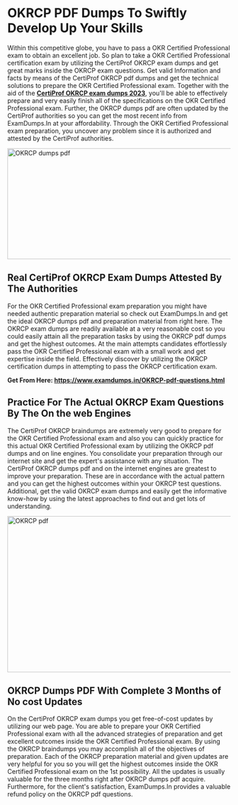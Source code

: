 <h1><strong>OKRCP PDF Dumps To Swiftly Develop Up Your Skills</strong></h1>
<p>Within this competitive globe, you have to pass a OKR Certified Professional exam to obtain an excellent job. So plan to take a OKR Certified Professional certification exam by utilizing the CertiProf OKRCP exam dumps and get great marks inside the OKRCP exam questions. Get valid Information and facts by means of the CertiProf OKRCP pdf dumps and get the technical solutions to prepare the OKR Certified Professional exam. Together with the aid of the <strong><a href="https://www.examdumps.in/OKRCP-pdf-questions.html">CertiProf OKRCP exam dumps 2023</a></strong>, you'll be able to effectively prepare and very easily finish all of the specifications on the OKR Certified Professional exam. Further, the OKRCP dumps pdf are often updated by the CertiProf authorities so you can get the most recent info from ExamDumps.In at your affordability. Through the OKR Certified Professional exam preparation, you uncover any problem since it is authorized and attested by the CertiProf authorities.</p>
<p><img src="https://i.ibb.co/zxJwW90/Copy-of-Online-Classes-Twitter-header-post-Made-with-Poster-My-Wall-1.png" alt="OKRCP dumps pdf" width="750" height="250" /></p>
<h2><strong>Real CertiProf OKRCP Exam Dumps Attested By The Authorities</strong></h2>
<p>For the OKR Certified Professional exam preparation you might have needed authentic preparation material so check out ExamDumps.In and get the ideal OKRCP dumps pdf and preparation material from right here. The OKRCP exam dumps are readily available at a very reasonable cost so you could easily attain all the preparation tasks by using the OKRCP pdf dumps and get the highest outcomes. At the main attempts candidates effortlessly pass the OKR Certified Professional exam with a small work and get expertise inside the field. Effectively discover by utilizing the OKRCP certification dumps in attempting to pass the OKRCP certification exam.</p>
<p><strong>Get From Here:&nbsp;<a href="https://www.examdumps.in/OKRCP-pdf-questions.html">https://www.examdumps.in/OKRCP-pdf-questions.html</a></strong></p>
<h2><strong>Practice For The Actual OKRCP Exam Questions By The On the web Engines</strong></h2>
<p>The CertiProf OKRCP braindumps are extremely very good to prepare for the OKR Certified Professional exam and also you can quickly practice for this actual OKR Certified Professional exam by utilizing the OKRCP pdf dumps and on line engines. You consolidate your preparation through our internet site and get the expert's assistance with any situation. The CertiProf OKRCP dumps pdf and on the internet engines are greatest to improve your preparation. These are in accordance with the actual pattern and you can get the highest outcomes within your OKRCP test questions. Additional, get the valid OKRCP exam dumps and easily get the informative know-how by using the latest approaches to find out and get lots of understanding.</p>
<p><a href="https://www.examdumps.in/OKRCP-pdf-questions.html"><img src="https://i.ibb.co/QkNtdwY/Copy-of-Zoom-Online-Classes-Facebook-Share-Po-Made-with-Poster-My-Wall-1.jpg" alt="OKRCP pdf" width="670" height="352" /></a></p>
<h2><strong>OKRCP Dumps PDF With Complete 3 Months of No cost Updates</strong></h2>
<p>On the CertiProf OKRCP exam dumps you get free-of-cost updates by utilizing our web page. You are able to prepare your OKR Certified Professional exam with all the advanced strategies of preparation and get excellent outcomes inside the OKR Certified Professional exam. By using the OKRCP braindumps you may accomplish all of the objectives of preparation. Each of the OKRCP preparation material and given updates are very helpful for you so you will get the highest outcomes inside the OKR Certified Professional exam on the 1st possibility. All the updates is usually valuable for the three months right after OKRCP dumps pdf acquire. Furthermore, for the client's satisfaction, ExamDumps.In provides a valuable refund policy on the OKRCP pdf questions.</p>
